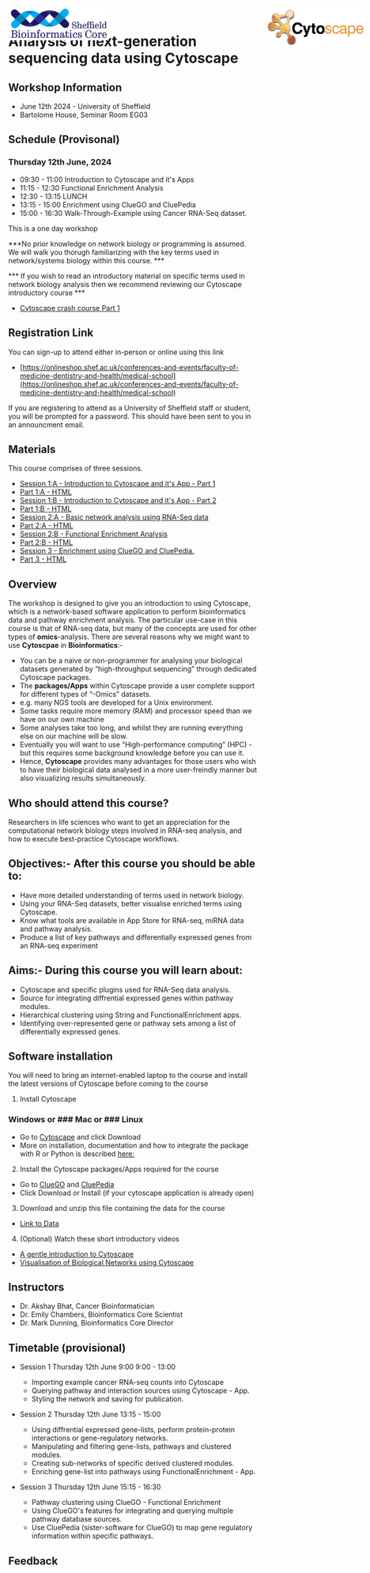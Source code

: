 


# Analysis of next-generation sequencing data using **Cytoscape**



<img src="images/Cytoscape-Logo.png" style="position:absolute;top:40px;right:10px;" width="200" />

<img src="images/logo-sm.png" style="position:absolute;top:40px;center:10px;" width="200" />

## Workshop Information
- June 12th 2024 - University of Sheffield
- Bartolome House, Seminar Room EG03

## Schedule (Provisonal)

### Thursday 12th June, 2024

- 09:30 - 11:00 Introduction to Cytoscape and it's Apps
- 11:15 - 12:30 Functional Enrichment Analysis
- 12:30 - 13:15 LUNCH
- 13:15 - 15:00 Enrichment using ClueGO and CluePedia
- 15:00 - 16:30 Walk-Through-Example using Cancer RNA-Seq dataset.



This is a one day workshop

***No prior knowledge on network biology or programming is assumed. We will walk you thorugh familiarizing with the key terms used in network/systems biology within this course. ***

*** If you wish to read an introductory material on specific terms used in network biology analysis then we recommend reviewing our Cytoscape introductory course ***

- [Cytoscape crash course Part 1](https://a1aks.github.io/Cytoscape_Course/Intro_NetworkBio.nb.html)

## Registration Link

You can sign-up to attend either in-person or online using this link

- [https://onlineshop.shef.ac.uk/conferences-and-events/faculty-of-medicine-dentistry-and-health/medical-school](https://onlineshop.shef.ac.uk/conferences-and-events/faculty-of-medicine-dentistry-and-health/medical-school)

If you are registering to attend as a University of Sheffield staff or student, you will be prompted for a password. This should have been sent to you in an announcment email.



## Materials

This course comprises of three sessions. 
- [Session 1:A - Introduction to Cytoscape and it's App - Part 1](session1a.Rmd)
- [Part 1:A - HTML](session1a.nb.html)
- [Session 1:B - Introduction to Cytoscape and it's App - Part 2](session1b.Rmd)
- [Part 1:B - HTML](session1b.nb.html)
- [Session 2:A - Basic network analysis using RNA-Seq data](session2a.Rmd)
- [Part 2:A - HTML](session2a.nb.html)
- [Session 2:B - Functional Enrichment Analysis](session2b.Rmd)
- [Part 2:B - HTML](session2b.nb.html)
- [Session 3 - Enrichment using ClueGO and CluePedia.](session3.Rmd)
- [Part 3 - HTML](session3.nb.html)



## Overview

The workshop is designed to give you an introduction to using Cytoscape, which is a network-based software application to perform bioinformatics data and pathway enrichment analysis. The particular use-case in this course is that of RNA-seq data, but many of the concepts are used for other types of **omics**-analysis. There are several reasons why we might want to use **Cytoscpae** in **Bioinformatics**:-
* You can be a naive or non-programmer for analysing your biological datasets generated by “high-throughput sequencing” through dedicated Cytoscape packages.
* The **packages/Apps** within Cytoscape provide a user complete support for different types of “-Omics” datasets.
 *	e.g. many NGS tools are developed for a Unix environment.
 * Some tasks require more memory (RAM) and processor speed than we have on our own machine
 * Some analyses take too long, and whilst they are running everything else on our machine will be slow.
 * Eventually you will want to use “High-performance computing” (HPC) - but this requires some background knowledge before you can use it.
* Hence, **Cytoscape** provides many advantages for those users who wish to have their biological data analysed in a more user-freindly manner but also visualizing results simultaneously. 

## Who should attend this course?

Researchers in life sciences who want to get an appreciation for the computational network biology steps involved in RNA-seq analysis, and how to execute best-practice Cytoscape workflows.

## Objectives:- After this course you should be able to:

- Have more detailed understanding of terms used in network biology.
- Using your RNA-Seq datasets, better visualise enriched terms using Cytoscape.
- Know what tools are available in App Store for RNA-seq, miRNA data and pathway analysis.
- Produce a list of key pathways and differentially expressed genes from an RNA-seq experiment 

## Aims:- During this course you will learn about:

- Cytoscape and specific plugins used for RNA-Seq data analysis. 
- Source for integrating diffrential expressed genes within pathway modules. 
- Hierarchical clustering using String and FunctionalEnrichment apps. 
- Identifying over-represented gene or pathway sets among a list of differentially expressed genes. 
    
## Software installation

You will need to bring an internet-enabled laptop to the course and install the latest versions of Cytoscape before coming to the course

1) Install Cytoscape 

### Windows or ### Mac or ### Linux

* Go to [Cytoscape](https://cytoscape.org/download.html) and click Download 
* More on installation, documentation and how to integrate the package with R or Python is described [here:](http://www.ici.upmc.fr/cluego/cluegoDocumentation.shtml)


2) Install the Cytoscape packages/Apps required for the course

* Go to  [ClueGO](https://apps.cytoscape.org/apps/cluego)
  and  [CluePedia](https://apps.cytoscape.org/apps/cluepedia)
* Click Download or Install (if your cytoscape application is already open)

3) Download and unzip this file containing the data for the course

- [Link to Data](https://github.com/a1aks/Cytoscape_Course/tree/0b870086afbc1b678f10f9e9bcf55ec342494660/Data_Files)


4) (Optional) Watch these short introductory videos

- [A gentle introduction to Cytoscape](https://www.youtube.com/watch?v=YH-XXHhrv58)
- [Visualisation of Biological Networks using Cytoscape](https://www.youtube.com/watch?v=sqM7ZLhTJoM&list=PLFQS98nmv__zaNXLUQACQu1dHWjtpToKN&index=3)

## Instructors

- Dr. Akshay Bhat, Cancer Bioinformatician
- Dr. Emily Chambers, Bioinformatics Core Scientist
- Dr. Mark Dunning, Bioinformatics Core Director


## Timetable (provisional)

- Session 1 Thursday 12th June 9:00  9:00 - 13:00
  + Importing example cancer RNA-seq counts into Cytoscape
  + Querying pathway and interaction sources using Cytoscape - App. 
  + Styling the network and saving for publication. 
  
- Session 2 Thursday 12th June 13:15 - 15:00
  + Using diffrential expressed gene-lists, perform protein-protein interactions or gene-regulatory networks. 
  + Manipulating and filtering gene-lists, pathways and clustered modules. 
  + Creating sub-networks of specific derived clustered modules. 
  + Enriching gene-list into pathways using FunctionalEnrichment - App. 
  
- Session 3 Thursday 12th June 15:15 - 16:30
  + Pathway clustering using ClueGO - Functional Enrichment
  + Using ClueGO's features for integrating and querying multiple pathway database sources. 
  + Use CluePedia (sister-software for ClueGO) to map gene regulatory information within specific pathways.
  
## Feedback



